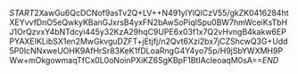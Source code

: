 $START$2XawGu6QcDCNof9asTv2Q+LV++N491ylYlQlCzV55/gkZK0416284htXEYvvfDnO5eQwkyKBanGJxrsB4yxFN2bAwSoPiqISpu0BW7hmWceiKsTbHJ1OrQzvxY4bNTdcyi445y32KzA29hqC9UPE6x03f1x7Q2vHvngB4kakw6EPPYAXEIKLibSX1en2MwGkvguDZFT+jEtjfj/n2Qvt6Xzi2bx7jCZShcwQ3G+Udd5P0IcNNxweUOHK9AfHrSr83KeK1fDLoaRngG4Y4yo75p/H9jSbYWXMH9PWw+mOkgowmaqTfCx0L0oNoinPXiKZ6SgKBpF1BtIAcIeoaqM0sA==$END$